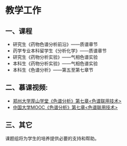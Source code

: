 # 教学工作

## 一、课程

- 研究生《药物色谱分析前沿》——质谱章节
- 药学专业本科留学生《分析化学》——质谱章节
- 研究生《药物分析实验》——气相色谱实验
- 本科生《药物分析实验》——气相色谱实验
- 本科生《色谱分析》——第五至第七章节

## 二、慕课视频:

- [郑州大学厚山学堂《色谱分析》第七章<色谱联用技术>](http://mooc1.mooc.zzu.edu.cn/course/212078929.html)
- [中国大学MOOC《色谱分析》第七章<色谱联用技术>](https://www.icourse163.org/spoc/course/ZZU-1461257167)

## 三、其它

课题组将为学生的培养提供必要的支持和帮助。
